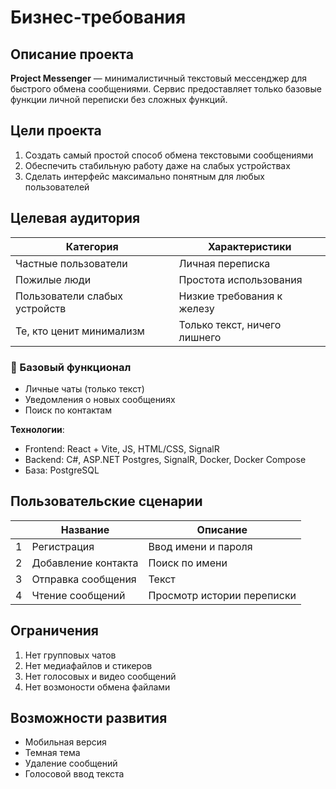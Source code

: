 # Бизнес-требования 

## Описание проекта
**Project Messenger** — минималистичный текстовый мессенджер для быстрого обмена сообщениями. Сервис предоставляет только базовые функции личной переписки без сложных функций.

## Цели проекта
1. Создать самый простой способ обмена текстовыми сообщениями
2. Обеспечить стабильную работу даже на слабых устройствах
3. Сделать интерфейс максимально понятным для любых пользователей

## Целевая аудитория
|Категория | Характеристики|
|---|---
|Частные пользователи | Личная переписка|
|Пожилые люди | Простота использования |
|Пользователи слабых устройств | Низкие требования к железу|
|Те, кто ценит минимализм | Только текст, ничего лишнего|

### 💬 Базовый функционал
- Личные чаты (только текст)
- Уведомления о новых сообщениях
- Поиск по контактам

**Технологии**: 
- Frontend: React + Vite, JS, HTML/CSS, SignalR
- Backend: C#, ASP.NET Postgres, SignalR, Docker, Docker Compose
- База: PostgreSQL

## Пользовательские сценарии

|   |  Название    |      Описание |
|---|--------------|----------------------|
| 1 |  Регистрация | Ввод имени и пароля|
| 2 |  Добавление контакта | Поиск по имени|
| 3 |  Отправка сообщения | Текст |
| 4 |  Чтение сообщений | Просмотр истории переписки|

## Ограничения
1. Нет групповых чатов
2. Нет медиафайлов и стикеров
3. Нет голосовых и видео сообщений 
4. Нет возмоности обмена файлами 

## Возможности развития 
- Мобильная версия
- Темная тема
- Удаление сообщений
- Голосовой ввод текста
